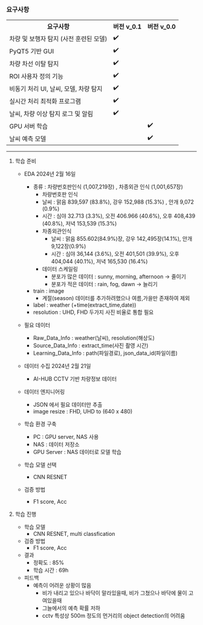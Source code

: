 ### 요구사항

<table>
  <tr>
    <th>요구사항</th>
    <th>버전 v_0.1</th>
    <th>버전 v_0.0</th>
  </tr>
  <tr>
    <td>차량 및 보행자 탐지 (사전 훈련된 모델)</td>
    <td>✔️</td>
    <td></td>
  </tr>
  <tr>
    <td>PyQT5 기반 GUI</td>
    <td>✔️</td>
    <td></td>
  </tr>
  <tr>
    <td>차량 차선 이탈 탐지</td>
    <td>✔️</td>
    <td></td>
  </tr>
  <tr>
    <td>ROI 사용자 정의 기능</td>
    <td>✔️</td>
    <td></td>
  </tr>
  <tr>
    <td>비동기 처리 UI, 날씨, 모델, 차량 탐지</td>
    <td>✔️</td>
    <td></td>
  </tr>
  <tr>
    <td>실시간 처리 최적화 프로그램</td>
    <td>✔️</td>
    <td></td>
  </tr>
  <tr>
    <td>날씨, 차량 이상 탐지 로그 및 알림</td>
    <td>✔️</td>
    <td></td>
  </tr>
  <tr>
    <td>GPU 서버 학습</td>
    <td></td>
    <td>✔️</td>
  </tr>
  <tr>
    <td>날씨 예측 모델</td>
    <td></td>
    <td>✔️</td>
  </tr>
</table>


-------------------

1. 학습 준비
    - EDA 2024년 2월 16일
        - 종류 : 차량번호판인식 (1,007,219장) , 차종외관 인식 (1,001,657장)
            - 차량번호판 인식
            - 날씨 : 맑음 839,597 (83.8%), 강우 152,988 (15.3%) , 안개 9,072 (0.9%)
            - 시간 : 심야 32.713 (3.3%), 오전 406.966 (40.6%), 오후 408,439 (40.8%), 저녁 153,539 (15.3%)
            - 차종외관인식
                - 날씨 : 맑음 855.602(84.9%)장, 강우 142,495장(14.1%), 안개 9,122장(0.9%)
                - 시간 : 심야 36,144 (3.6%), 오전 401,501 (39.9%), 오후 404,044 (40.1%), 저녁 165,530 (16.4%)
            - 데이터 스케일링
                - 분포가 많은 데이터 : sunny, morning, afternoon → 줄이기
                - 분포가 적은 데이터 : rain, fog, dawn → 늘리기
        - train : image
            - 계절(season) 데이터를 추가하려했으나 여름,가을만 존재하여 제외
        - label : weather (+time(extract_time,date))
        - resolution : UHD, FHD 두가지 사진 비율로 통합 필요

    - 필요 데이터
        - Raw_Data_Info : weather(날씨), resolution(해상도)
        - Source_Data_Info : extract_time(사진 촬영 시간)
        - Learning_Data_Info : path(파일경로), json_data_id(파일이름)
    - 데이터 수집 2024년 2월 21일
        - AI-HUB CCTV 기반 차량정보 데이터
    - 데이터 엔지니어링
        - JSON 에서 필요 데이터만 추출
        - image resize : FHD, UHD to (640 x 480)
    - 학습 환경 구축
        - PC : GPU server, NAS 사용
        - NAS : 데이터 저장소
        - GPU Server : NAS 데이터로 모델 학습
    - 학습 모델 선택
        - CNN RESNET
    - 검증 방법
        - F1 score, Acc

2. 학습 진행
    - 학습 모델
        - CNN RESNET, multi classfication
    - 검증 방법
        - F1 score, Acc
    - 결과
        - 정확도 : 85%
        - 학습 시간 : 69h
    - 피드백
        - 예측이 어려운 상황이 많음
            - 비가 내리고 있으나 바닥이 말라있을때, 비가 그쳤으나 바닥에 물이 고여있을때
            - 그늘에서의 예측 확률 저하
            - cctv 특성상 500m 정도의 먼거리의 object detection의 어려움
